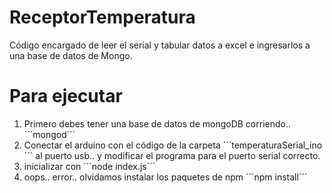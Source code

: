 # ReceptorTemperatura 
Código encargado de leer el serial y tabular datos a excel e ingresarlos a una base de datos de Mongo.


# Para ejecutar
1. Primero debes tener una base de datos de mongoDB corriendo.. ´´´mongod´´´
2. Conectar el arduino con el código de la carpeta ´´´temperaturaSerial_ino´´´ al puerto usb.. y modificar el programa para el puerto serial correcto.
3. inicializar con ´´´node index.js´´´
4. oops.. error.. olvidamos instalar los paquetes de npm ´´´npm install´´´